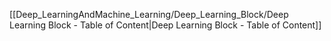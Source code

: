 
[[Deep_LearningAndMachine_Learning/Deep_Learning_Block/Deep Learning Block - Table of Content|Deep Learning Block - Table of Content]]
